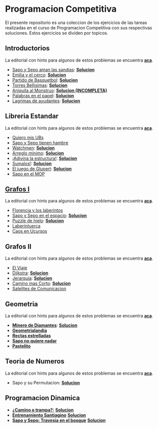 # Programacion Competitiva

El presente repositorio es una coleccion de los ejercicios de las tareas realizadas en el curso de Programacion Competitiva con sus respectivas soluciones. Estos ejercicios se dividen por topicos.

## Introductorios

La editorial con hints para algunos de estos problemas se encuentra [**aca**](/enunciados/facil/editorial.pdf).

* [Sapo y Sepo aman las sandias](./enunciados/introductorios/sapo_y_sepo.pdf): **[Solucion](./ejercicios/introductorios/sapo_y_sepo.cpp)**
* [Emilia y el cerco](/enunciados/introductorios/emilia_y_el_cerco.pdf): **[Solucion](./ejercicios/introductorios/emilia_y_el_cerro.cpp)**
* [Partido de Basquetbol](/enunciados/introductorios/partido_de_basquetbol.pdf): **[Solucion](./ejercicios/introductorios/partido_de_basquetbol.cpp)**
* [Torres Bellisimas](/enunciados/introductorios/torres_bellisimas.pdf): **[Solucion](./ejercicios/introductorios/torres_bellisimas.cpp)**
* [Aniquila al Monstruo](enunciados/introductorios/aniquila_al_mostruo.pdf): **[Solucion (INCOMPLETA)](./ejercicios/introductorios/aniquila_al_mostruo.cpp)**
* [Palabras en el papel](./enunciados/introductorios/palabras_en_papel.pdf): [**Solucion**](./ejercicios/introductorios/palabras_papel.cpp)
* [Lagrimas de ayudantes](./enunciados/introductorios/lagrimas_ayudantes.pdf): [**Solucion**](./ejercicios/introductorios/lagrimas_ayudantes.cpp)

## Libreria Estandar

La editorial con hints para algunos de estos problemas se encuentra [**aca**](/enunciados/libreria_estandar/editorial.pdf).

* [Quiero mis UBs](/enunciados/libreria_estandar/quiero_mis_ubs.pdf)
* [Sapo y Sepo tienen hambre](/enunciados/libreria_estandar/sapo_y_sepo_hambre.pdf)
* [Watchmen](/enunciados/libreria_estandar/watchmen.pdf): [**Solucion**](/ejercicios/libreria_estandar/watchmen.cpp)
* [Arreglo mínimo](/enunciados/libreria_estandar/arreglo_minimo.pdf): [**Solucion**](/ejercicios/libreria_estandar/arreglo_minimo.cpp)
* [¡Adivina la estructura!](/enunciados/libreria_estandar/adivina_estructura.pdf): [**Solucion**](/ejercicios/libreria_estandar/adivina_estructura.cpp)
* [Sumalos!](./enunciados/libreria_estandar/sumalos.pdf): [**Solucion**](./ejercicios/libreria_estandar/sumalo.cpp)
* [El juego de Glupert](./enunciados/libreria_estandar/juego_glupert.pdf): [**Solucion**](./ejercicios/libreria_estandar/gluper_game.cpp)
* [Sapo en el MOP](./enunciados/libreria_estandar/sapo_mop.pdf)

## [Grafos I](./catedras/02_grafos_I.md)

La editorial con hints para algunos de estos problemas se encuentra [**aca**](/enunciados/grafos_1/editorial.pdf).

* [Florencia y los laberintos](./enunciados/grafos_1/florencia_laberintos.pdf)
* [Sapo y Sepo en el espacio](./enunciados/grafos_1/sapo_sepo_espacio.pdf): [**Solucion**](./ejercicios/grafos_1/sapo_sepo_espacio.cpp)
* [Puzzle de hielo](./enunciados/grafos_1/puzzle_hielo.pdf): [**Solucion**](./ejercicios/grafos_1/puzzle_hielo.cpp)
* [Laberintuerca](./enunciados/grafos_1/laberintuerca.pdf)
* [Caos en Ucursos](./enunciados/grafos_1/caos_ucursos.pdf)

## Grafos II

La editorial con hints para algunos de estos problemas se encuentra [**aca**](/enunciados/grafos_2/Editorial_Tarea_3.pdf).

* [El Viaje](./enunciados/grafos_2/el_viaje.pdf)
* [Dijkstra](./enunciados/grafos_2/dijkstra.pdf): [**Solucion**](./ejercicios/grafos_2/dijkstra.cpp)
* [Jerarquia](./enunciados/grafos_2/jerarquia.pdf): [**Solucion**](./ejercicios/grafos_2/jerarquia.cpp)
* [Camino mas Corto](./enunciados/grafos_2/camino_mas_corto.pdf): [**Solucion**](./ejercicios/grafos_2/jerarquia.cpp)
* [Satelites de Comunicacion](./enunciados/grafos_2/satelites_comunicacion.pdf)

## Geometria

La editorial con hints para algunos de estos problemas se encuentra [**aca**](./enunciados/geometria/Editorial_Tarea_4.pdf).

* [**Minero de Diamantes**](./enunciados/geometria/minero_diamantes.pdf): [**Solucion**](./ejercicios/geometria/minero_diamantes.cpp)
* [**Geometrialandia**](./enunciados/geometria/geometrialandia.pdf)
* [**Rectas estrelladas**](./enunciados/geometria/rectas_estrelladas.pdf)
* [**Sapo no quiere nadar**](./enunciados/geometria/sapo_no_nadar.pdf)
* [**Pastelito**](./enunciados/geometria/pastelito.pdf)

## Teoria de Numeros

La editorial con hints para algunos de estos problemas se encuentra [**aca**](./enunciados/teoria_numeros/Editorial_Tarea_5.pdf).

* Sapo y su Permutacion: [**Solucion**](./ejercicios/teoria_numeros/sapo_permutacion.cpp)

## Programacion Dinamica

* [**¿Camino o trampa?:**](./enunciados/programacion_dinamica/camino_trampa.pdf) [**Solucion**](./ejercicios/programacion_dinamica/camino_trampa.cpp)
* [**Entrenamiento Santiagino**](./enunciados/programacion_dinamica/entrenamiento_sgto.pdf) [**Solucion**](./ejercicios/programacion_dinamica/entrenamiento_stgo.cpp)
* [**Sapo y Sepo: Travesia en el bosque**](./enunciados/programacion_dinamica/travesia_bosque.pdf) [**Solucion**](./ejercicios/programacion_dinamica/travesia_bosque.cpp)
